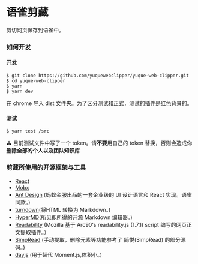 # 语雀剪藏

剪切网页保存到语雀中。


### 如何开发

#### 开发

```
$ git clone https://github.com/yuquewebclipper/yuque-web-clipper.git
$ cd yuque-web-clipper
$ yarn
$ yarn dev
```

在 chrome 导入 dist 文件夹。为了区分测试和正式，测试的插件是红色背景的。


#### 测试

```
$ yarn test /src
```

⚠️ 目前测试文件中写了一个 token。请**不要**用自己的 token 替换，否则会造成你**删除全部的个人以及团队知识库**

### 剪藏所使用的开源框架与工具

+ [React](https://github.com/facebook/react/)  
+ [Mobx](https://github.com/mobxjs/mobx)
+ [Ant Design](https://github.com/ant-design/ant-design/) (蚂蚁金服出品的一套企业级的 UI 设计语言和 React 实现。语雀同款。)
+ [turndown](https://github.com/domchristie/turndown)(将HTML 转换为 Markdown。)
+ [HyperMD](https://github.com/laobubu/HyperMD)(所见即所得的开源 Markdown 编辑器。)
+ [Readability](https://github.com/mozilla/readability) (Mozilla 基于 Arc90's readability.js (1.7.1) script 编写的网页正文提取插件。）
+ [SimpRead](https://github.com/Kenshin/simpread) (手动提取，删除元素等功能参考了 简悦(SimpRead) 的部分源码。)
+ [dayjs](https://github.com/iamkun/dayjs) (用于替代 Moment.js,体积小。)
